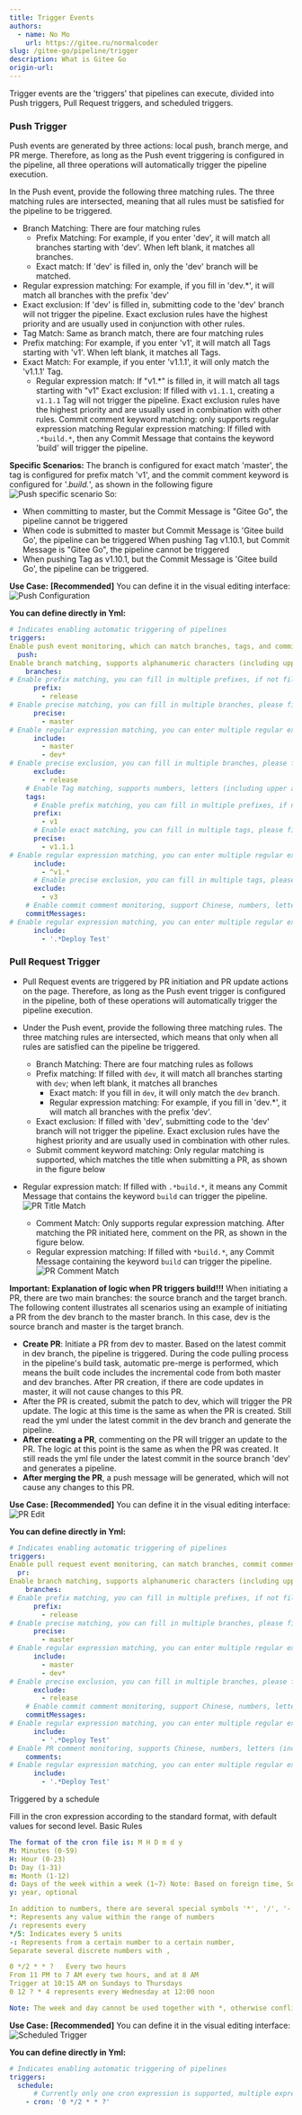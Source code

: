 ```yaml
---
title: Trigger Events
authors:
  - name: No Mo
    url: https://gitee.ru/normalcoder
slug: /gitee-go/pipeline/trigger
description: What is Gitee Go
origin-url: 
---
```


Trigger events are the 'triggers' that pipelines can execute, divided into Push triggers, Pull Request triggers, and scheduled triggers.

### Push Trigger

Push events are generated by three actions: local push, branch merge, and PR merge. Therefore, as long as the Push event triggering is configured in the pipeline, all three operations will automatically trigger the pipeline execution.

In the Push event, provide the following three matching rules. The three matching rules are intersected, meaning that all rules must be satisfied for the pipeline to be triggered.

- Branch Matching: There are four matching rules
  - Prefix Matching: For example, if you enter 'dev', it will match all branches starting with 'dev'. When left blank, it matches all branches.
  - Exact match: If 'dev' is filled in, only the 'dev' branch will be matched.
- Regular expression matching: For example, if you fill in 'dev.*', it will match all branches with the prefix 'dev'
- Exact exclusion: If 'dev' is filled in, submitting code to the 'dev' branch will not trigger the pipeline. Exact exclusion rules have the highest priority and are usually used in conjunction with other rules.
- Tag Match: Same as branch match, there are four matching rules
- Prefix matching: For example, if you enter 'v1', it will match all Tags starting with 'v1'. When left blank, it matches all Tags.
- Exact Match: For example, if you enter 'v1.1.1', it will only match the 'v1.1.1' Tag.
  - Regular expression match: If "v1.*" is filled in, it will match all tags starting with "v1"
Exact exclusion: If filled with `v1.1.1`, creating a `v1.1.1` Tag will not trigger the pipeline. Exact exclusion rules have the highest priority and are usually used in combination with other rules.
Commit comment keyword matching: only supports regular expression matching
Regular expression matching: If filled with `.*build.*`, then any Commit Message that contains the keyword 'build' will trigger the pipeline.

 **Specific Scenarios:**
The branch is configured for exact match 'master', the tag is configured for prefix match 'v1', and the commit comment keyword is configured for '.*build.*', as shown in the following figure
![Push specific scenario](https://images.gitee.ru/uploads/images/2021/1117/132658_cb370f63_5192864.png)
So:

- When committing to master, but the Commit Message is "Gitee Go", the pipeline cannot be triggered
- When code is submitted to master but Commit Message is 'Gitee build
Go', the pipeline can be triggered
When pushing Tag v1.10.1, but Commit Message is "Gitee Go", the pipeline cannot be triggered
- When pushing Tag as v1.10.1, but the Commit Message is 'Gitee build Go', the pipeline can be triggered.

 **Use Case:**
**[Recommended]** You can define it in the visual editing interface:
![Push Configuration](https://images.gitee.ru/uploads/images/2021/1117/132749_6dd78ade_5192864.png)

 **You can define directly in Yml:**

```yaml
# Indicates enabling automatic triggering of pipelines
triggers:
Enable push event monitoring, which can match branches, tags, and commit comments (Commit Message).
  push:
Enable branch matching, supports alphanumeric characters (including upper and lower case), hyphens, underscores, and common characters, with a maximum of 64 characters.
    branches: 
# Enable prefix matching, you can fill in multiple prefixes, if not filled, it will listen to all branches by default
      prefix:
        - release
# Enable precise matching, you can fill in multiple branches, please fill in the complete branch name
      precise:
        - master
# Enable regular expression matching, you can enter multiple regular expressions, please fill in the regular expression
      include:
        - master
        - dev*
# Enable precise exclusion, you can fill in multiple branches, please fill in the complete branch name
      exclude:
        - release
    # Enable Tag matching, supports numbers, letters (including upper and lower case), hyphen, underscore, and common characters, up to 64 characters
    tags:
      # Enable prefix matching, you can fill in multiple prefixes, if not filled, it will listen to all tags by default
      prefix:
        - v1
      # Enable exact matching, you can fill in multiple tags, please fill in the complete tag name
      precise:
        - v1.1.1
# Enable regular expression matching, you can enter multiple regular expressions, please fill in the regular expression
      include:
        - ^v1.*
      # Enable precise exclusion, you can fill in multiple tags, please fill in the complete tag name
      exclude:
        - v3
    # Enable commit comment monitoring, support Chinese, numbers, letters (including uppercase and lowercase), hyphens, underscores, and general characters, maximum of 256 characters
    commitMessages:
# Enable regular expression matching, you can enter multiple regular expressions, please fill in the regular expression
      include:
        - '.*Deploy Test'
```

### Pull Request Trigger

- Pull Request events are triggered by PR initiation and PR update actions on the page. Therefore, as long as the Push event trigger is configured in the pipeline, both of these operations will automatically trigger the pipeline execution.
- Under the Push event, provide the following three matching rules. The three matching rules are intersected, which means that only when all rules are satisfied can the pipeline be triggered.
  - Branch Matching: There are four matching rules as follows
  - Prefix matching: If filled with `dev`, it will match all branches starting with `dev`; when left blank, it matches all branches
    - Exact match: If you fill in `dev`, it will only match the `dev` branch.
    - Regular expression matching: For example, if you fill in 'dev.*', it will match all branches with the prefix 'dev'.
  - Exact exclusion: If filled with 'dev', submitting code to the 'dev' branch will not trigger the pipeline. Exact exclusion rules have the highest priority and are usually used in combination with other rules.
  - Submit comment keyword matching: Only regular matching is supported, which matches the title when submitting a PR, as shown in the figure below
- Regular expression match: If filled with `.*build.*`, it means any Commit Message that contains the keyword `build` can trigger the pipeline.
![PR Title Match](https://images.gitee.ru/uploads/images/2021/1117/134808_d8a4ebdd_5192864.png )

  - Comment Match: Only supports regular expression matching. After matching the PR initiated here, comment on the PR, as shown in the figure below.
  - Regular expression matching: If filled with `*build.*`, any Commit Message containing the keyword `build` can trigger the pipeline.
![PR Comment Match](https://images.gitee.ru/uploads/images/2021/1117/134851_00dc225d_5192864.png )

**Important: Explanation of logic when PR triggers build!!!**
When initiating a PR, there are two main branches: the source branch and the target branch. The following content illustrates all scenarios using an example of initiating a PR from the dev branch to the master branch. In this case, dev is the source branch and master is the target branch.

- **Create PR**: Initiate a PR from dev to master. Based on the latest commit in dev branch, the pipeline is triggered. During the code pulling process in the pipeline's build task, automatic pre-merge is performed, which means the built code includes the incremental code from both master and dev branches.
After PR creation, if there are code updates in master, it will not cause changes to this PR.
- After the PR is created, submit the patch to dev, which will trigger the PR update. The logic at this time is the same as when the PR is created. Still read the yml under the latest commit in the dev branch and generate the pipeline.
- **After creating a PR**, commenting on the PR will trigger an update to the PR. The logic at this point is the same as when the PR was created. It still reads the yml file under the latest commit in the source branch 'dev' and generates a pipeline.
- **After merging the PR**, a push message will be generated, which will not cause any changes to this PR.

 **Use Case:**
**[Recommended]** You can define it in the visual editing interface:
![PR Edit](https://images.gitee.ru/uploads/images/2021/1117/135019_2a378fbf_5192864.png )

 **You can define directly in Yml:**

```yaml
# Indicates enabling automatic triggering of pipelines
triggers:
Enable pull request event monitoring, can match branches, commit comments (PR Title), comments
  pr:
Enable branch matching, supports alphanumeric characters (including upper and lower case), hyphens, underscores, and common characters, with a maximum of 64 characters.
    branches: 
# Enable prefix matching, you can fill in multiple prefixes, if not filled, it will listen to all branches by default
      prefix:
        - release
# Enable precise matching, you can fill in multiple branches, please fill in the complete branch name
      precise:
        - master
# Enable regular expression matching, you can enter multiple regular expressions, please fill in the regular expression
      include:
        - master
        - dev*
# Enable precise exclusion, you can fill in multiple branches, please fill in the complete branch name
      exclude:
        - release
    # Enable commit comment monitoring, support Chinese, numbers, letters (including uppercase and lowercase), hyphens, underscores, and general characters, maximum of 256 characters
    commitMessages:
# Enable regular expression matching, you can enter multiple regular expressions, please fill in the regular expression
      include:
        - '.*Deploy Test'
# Enable PR comment monitoring, supports Chinese, numbers, letters (including uppercase and lowercase), hyphens, underscores, and common characters, maximum
    comments:
# Enable regular expression matching, you can enter multiple regular expressions, please fill in the regular expression
      include:
        - '.*Deploy Test'
```

Triggered by a schedule

Fill in the cron expression according to the standard format, with default values for second level.
Basic Rules

```yaml
The format of the cron file is: M H D m d y
M: Minutes (0-59)
H: Hour (0-23)
D: Day (1-31)
m: Month (1-12)
d: Days of the week within a week (1~7) Note: Based on foreign time, Sunday is 1
y: year, optional

In addition to numbers, there are several special symbols '*', '/', '-' and ','
*: Represents any value within the range of numbers
/: represents every
*/5: Indicates every 5 units
-: Represents from a certain number to a certain number,
Separate several discrete numbers with ,

0 */2 * * ?   Every two hours
From 11 PM to 7 AM every two hours, and at 8 AM
Trigger at 10:15 AM on Sundays to Thursdays
0 12 ? * 4 represents every Wednesday at 12:00 noon

Note: The week and day cannot be used together with *, otherwise conflicts may occur. Also, make sure to use the English input method.
```

 **Use Case:**
**[Recommended]** You can define it in the visual editing interface:
![Scheduled Trigger](https://images.gitee.ru/uploads/images/2021/1117/135149_495ccbeb_5192864.png )

 **You can define directly in Yml:**

```yaml
# Indicates enabling automatic triggering of pipelines
triggers:
  schedule:
      # Currently only one cron expression is supported, multiple expressions are not yet available
    - cron: '0 */2 * * ?'
```